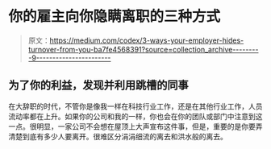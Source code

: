 # 你的雇主向你隐瞒离职的三种方式

> 原文：<https://medium.com/codex/3-ways-your-employer-hides-turnover-from-you-ba7fe4568391?source=collection_archive---------9----------------------->

## 为了你的利益，发现并利用跳槽的同事

在大辞职的时代，不管你是像我一样在科技行业工作，还是在其他行业工作，人员流动率都在上升。如果你的公司和我的一样，你也会在你的团队或部门中注意到这一点。很明显，一家公司不会想在屋顶上大声宣布这件事，但是，重要的是你要弄清楚到底有多少人要离开。很难区分涓涓细流的离去和洪水般的离去。